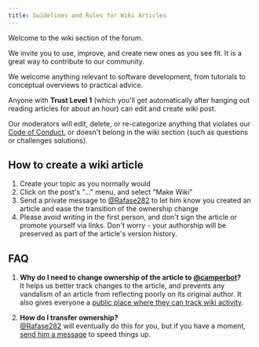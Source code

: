 ```yaml
---
title: Guidelines and Rules for Wiki Articles
---
```

Welcome to the wiki section of the forum.

We invite you to use, improve, and create new ones as you see fit. It is a great way to contribute to our community.

We welcome anything relevant to software development, from tutorials to conceptual overviews to practical advice.

Anyone with **Trust Level 1** (which you'll get automatically after hanging out reading articles for about an hour) can edit and create wiki post.

Our moderators will edit, delete, or re-categorize anything that violates our <a href='https://www.freecodecamp.com/code-of-conduct' target='_blank' rel='nofollow'>Code of Conduct.</a> or doesn't belong in the wiki section (such as questions or challenges solutions).

## How to create a wiki article

1.  Create your topic as you normally would
2.  Click on the post's "..." menu, and select "Make Wiki"
3.  Send a private message to [@Rafase282](/users/rafase282) to let him know you created an article and ease the transition of the ownership change
4.  Please avoid writing in the first person, and don't sign the article or promote yourself via links. Don't worry - your authorship will be preserved as part of the article's version history.

## FAQ

1.  **Why do I need to change ownership of the article to [@camperbot](/users/camperbot)?**  
    It helps us better track changes to the article, and prevents any vandalism of an article from reflecting poorly on its original author. It also gives everyone a [public place where they can track wiki activity](//forum.freecodecamp.com/users/camperbot/activity).

2.  **How do I transfer ownership?**  
    [@Rafase282](/users/rafase282) will eventually do this for you, but if you have a moment, [send him a message](//forum.freecodecamp.com/users/rafase282) to speed things up.